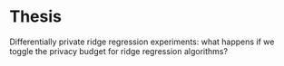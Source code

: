 # Thesis
Differentially private ridge regression experiments: what happens if we toggle the privacy budget for ridge regression algorithms?
